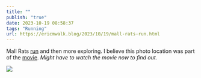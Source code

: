 ```yaml
---
title: ""
publish: "true"
date: 2023-10-19 08:58:37
tags: "Running"
url: https://ericmwalk.blog/2023/10/19/mall-rats-run.html
---
```


Mall Rats [run](https://strava.com/activities/10067299959) and then more exploring. I believe this photo location was part of the [movie](https://en.m.wikipedia.org/wiki/Mallrats). *Might have to watch the movie now to find out.*

![](https://ericmwalk.blog/uploads/2023/1c710b45-0bc3-45de-b05d-d158a7b67c08.jpg)